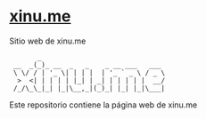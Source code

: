 # [xinu.me](https://xinu.me/)
Sitio web de xinu.me

```
       _                              
 __  _(_)_ __  _   _    _ __ ___   ___ 
 \ \/ / | '_ \| | | |  | '_ ` _ \ / _ \
  >  <| | | | | |_| | _| | | | | |  __/
 /_/\_\_|_| |_|\__,_|(_)_| |_| |_|\___|                                        
```

Este repositorio contiene la página web de xinu.me
